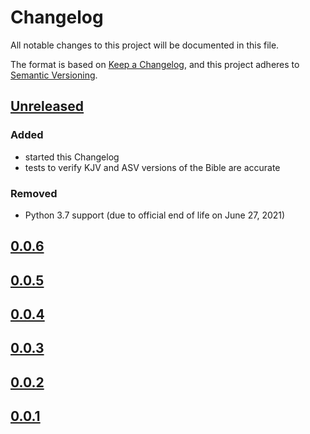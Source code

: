 # Changelog

All notable changes to this project will be documented in this file.

The format is based on [Keep a Changelog](https://keepachangelog.com/en/1.0.0/),
and this project adheres to [Semantic Versioning](https://semver.org/spec/v2.0.0.html).

## [Unreleased]

### Added

- started this Changelog
- tests to verify KJV and ASV versions of the Bible are accurate

### Removed

- Python 3.7 support (due to official end of life on June 27, 2021)

## [0.0.6]

## [0.0.5]

## [0.0.4]

## [0.0.3]

## [0.0.2]

## [0.0.1]

[unreleased]: https://github.com/avendesora/pythonbible/compare/v0.0.6...HEAD
[0.0.6]: https://github.com/avendesora/pythonbible-parser
[0.0.5]: https://github.com/avendesora/pythonbible-parser
[0.0.4]: https://github.com/avendesora/pythonbible-parser
[0.0.3]: https://github.com/avendesora/pythonbible-parser
[0.0.2]: https://github.com/avendesora/pythonbible-parser
[0.0.1]: https://github.com/avendesora/pythonbible-parser
